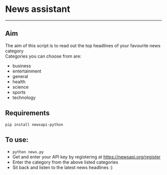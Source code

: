 # News assistant
- - - - - - - - - 
## Aim

The aim of this script is to read out the top headlines of your favourite news category</br>
Categories you can choose from are:</br>
- business
- entertainment
- general
- health 
- science
- sports 
- technology

## Requirements
```pip install newsapi-python```

## To use:
- ```python news.py```
- Get and enter your API key by registering at https://newsapi.org/register
- Enter the category from the above listed categories
- Sit back and listen to the latest news headlines :)
